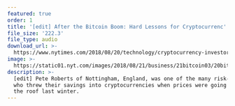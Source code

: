 ```yaml
---
featured: true
order: 1
title: '[edit] After the Bitcoin Boom: Hard Lessons for Cryptocurrenc'
file_size: '222.3'
file_type: audio
download_url: >-
  https://www.nytimes.com/2018/08/20/technology/cryptocurrency-investor-losses.html
image: >-
  https://static01.nyt.com/images/2018/08/21/business/21bitcoin03/20bitcoin03-superJumbo.jpg?quality=90&auto=webp
description: >-
  [edit] Pete Roberts of Nottingham, England, was one of the many risk-takers
  who threw their savings into cryptocurrencies when prices were going through
  the roof last winter.
---
```


